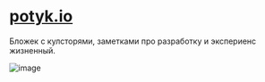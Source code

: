 # [potyk.io](https://potyk.io)

Бложек с кулсторями, заметками про разработку и экспериенс жизненный.

![image](https://user-images.githubusercontent.com/8466011/129366849-55a2d084-8892-44bd-848b-16d1669cc343.png)

